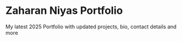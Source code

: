 # Zaharan Niyas Portfolio

My latest 2025 Portfolio with updated projects, bio, contact details and more
